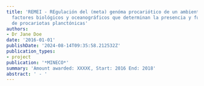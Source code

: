 ```yaml
---
title: 'REMEI - REgulación del (meta) genóma procariótico de un ambiente costero marino:
  factores biológicos y oceanográficos que determinan la presencia y función bioquímica
  de procariotas planctónicas'
authors:
- Dr Jane Doe
date: '2016-01-01'
publishDate: '2024-08-14T09:35:58.212532Z'
publication_types:
- project
publication: '*MINECO*'
summary: 'Amount awarded: XXXX€, Start: 2016 End: 2018'
abstract: ' - '
---
```

